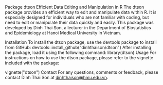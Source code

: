 Package dtson
Efficient Data Editing and Manipulation in R
The dtson package provides an efficient way to edit and manipulate data within R. It is especially designed for individuals who are not familiar with coding, but need to edit or manipulate their data quickly and easily. This package was developed by Dinh Thai Son, a lecturer in the Department of Biostatistics and Epidemiology at Hanoi Medical University in Vietnam.

Installation
To install the dtson package, use the devtools package to install from GitHub:
devtools::install_github("dinhthaison/dtson")
After installing the package, load it using the following command:
library(dtson)
Usage
For instructions on how to use the dtson package, please refer to the vignette included with the package:

vignette("dtson")
Contact
For any questions, comments or feedback, please contact Dinh Thai Son at dinhthaison@hmu.edu.vn.

